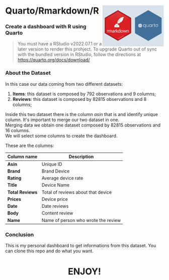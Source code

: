 # Quarto/Rmarkdown/R <img src="featured.png" align="right" height="130"  alt="" />


### **Create a dashboard with R using Quarto**

> You must have a RStudio v2022.07.1 or a later version to render this prohject.
> To upgrade Quarto out of sync with the bundled version in RStudio, follow the directions at https://quarto.org/docs/download/



### About the Dataset

In this case our data coming from two different datasets:  
1. **Items**: this dataset is composed by 792 observations and 9 columns;  
2. **Reviews**: this dataset is composed by 82815 observations and 8 columns;  

Inside this two dataset there is the column *asin* that is and identify unique column. 
It's important to merge our two dataset in one.  
Merging data we obtain one dataset composed by 82815 observations and 16 columns.  
We will select some columns to create the dashboard.

These are the columns:

| Column name | Description                                                                      
|-----------------------------|-------------------------------------------|
| **Asin**  | Unique ID 
| **Brand** | Brand Device
| **Rating**| Average device rate
| **Title** | Device Name
| **Total Reviews** | Total of reviews about that device
| **Prices**| Device price
| **Date**  | Date reviews
| **Body**  | Content review
| **Name**  | Name of person who wrote the review


### Conclusion

This is my personal dashboard to get informations from this dataset. You can clone this repo and do what you want.

# **<p align=center>ENJOY!**
